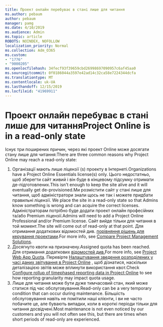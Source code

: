 ```yaml
---
title: Проект онлайн перебуває в стані лише для читання
ms.author: pebaum
author: pebaum
manager: pamg
ms.date: 4/10/2019
ms.audience: Admin
ms.topic: article
ROBOTS: NOINDEX, NOFOLLOW
localization_priority: Normal
ms.collection: Adm_O365
ms.custom:
- "1776"
- "9000205"
ms.openlocfilehash: 34fecf93f39659cbd26998697090957c6af45aa0
ms.sourcegitcommit: 0f0186044a3597e42ad14c32ca58e7224344dcfa
ms.translationtype: MT
ms.contentlocale: uk-UA
ms.lasthandoff: 12/15/2019
ms.locfileid: "41969911"
---
```

# <a name="project-online-is-in-a-read-only-state"></a><span data-ttu-id="71469-102">Проект онлайн перебуває в стані лише для читання</span><span class="sxs-lookup"><span data-stu-id="71469-102">Project Online is in a read-only state</span></span>

<span data-ttu-id="71469-103">Існує три поширених причин, через які проект Online може досягати стану лише для читання:</span><span class="sxs-lookup"><span data-stu-id="71469-103">There are three common reasons why Project Online may reach a read-only state:</span></span>

1. <span data-ttu-id="71469-104">Організації мають лише ліцензії (s) проекту в Інтернеті.</span><span class="sxs-lookup"><span data-stu-id="71469-104">Organizations have a Project Online Essentials license(s) only.</span></span> <span data-ttu-id="71469-105">Цього недостатньо, щоб зберегти сайт живий і він буде в кінцевому підсумку отримати де-підготовлених.</span><span class="sxs-lookup"><span data-stu-id="71469-105">This isn't enough to keep the site alive and it will eventually get de-provisioned.</span></span><span data-ttu-id="71469-106">Ми розмістити сайт у стані лише для читання, щоб адміністратори знали щось не так і можете придбати правильні ліцензії.</span><span class="sxs-lookup"><span data-stu-id="71469-106"> We place the site in a read-only state so that Admins know something is wrong and can acquire the correct licenses.</span></span> <span data-ttu-id="71469-107">Адміністраторам потрібно буде додати проект онлайн професійних та/або Premium ліцензії.</span><span class="sxs-lookup"><span data-stu-id="71469-107">Admins will need to add a Project Online Professional and/or Premium license.</span></span> <span data-ttu-id="71469-108">Сайт вийде тільки для читання в той момент.</span><span class="sxs-lookup"><span data-stu-id="71469-108">The site will come out of read-only at that point.</span></span> <span data-ttu-id="71469-109">Для отримання додаткових відомостей див. [порівняння рішень для керування проектами](https://products.office.com/project/compare-microsoft-project-management-software?tab=1).</span><span class="sxs-lookup"><span data-stu-id="71469-109">For more info, see [Compare Project Management Solutions](https://products.office.com/project/compare-microsoft-project-management-software?tab=1).</span></span>
2. <span data-ttu-id="71469-110">Досягнуто квоти на призначену.</span><span class="sxs-lookup"><span data-stu-id="71469-110">Assigned quota has been reached.</span></span> <span data-ttu-id="71469-111">Для отримання додаткових [відомостей див.](https://docs.microsoft.com/projectonline/tune-project-online-performance#project-web-app-quota)</span><span class="sxs-lookup"><span data-stu-id="71469-111">For more info, see [Project Web App Quota](https://docs.microsoft.com/projectonline/tune-project-online-performance#project-web-app-quota).</span></span> <span data-ttu-id="71469-112">Перевірте [Налаштування зведення розподілених у часі даних звітування в Project Online](https://docs.microsoft.com/ProjectOnline/configure-rollup-of-timephased-reporting-data-in-project-online?redirectSourcePath=%252fen-us%252farticle%252fConfigure-rollup-of-timephased-reporting-data-in-Project-Online-da8487fe-899e-4510-a264-e2ebc948928c) , щоб дізнатися, наскільки деталізацією звітів може вплинути використання квот.</span><span class="sxs-lookup"><span data-stu-id="71469-112">Check [Configure rollup of timephased reporting data in Project Online](https://docs.microsoft.com/ProjectOnline/configure-rollup-of-timephased-reporting-data-in-project-online?redirectSourcePath=%252fen-us%252farticle%252fConfigure-rollup-of-timephased-reporting-data-in-Project-Online-da8487fe-899e-4510-a264-e2ebc948928c) to see how reporting granularity may impact quota usage.</span></span>
3. <span data-ttu-id="71469-113">Лише для читання може бути дуже тимчасовий стан, який може статися під час обслуговування.</span><span class="sxs-lookup"><span data-stu-id="71469-113">Read-only can be a very temporary condition that can occur during maintenance.</span></span> <span data-ttu-id="71469-114">Більшість обслуговування навіть не помітили наші клієнти, і ви не часто побачите це, але бувають випадки, коли в короткі періоди тільки для читання досвідчені.</span><span class="sxs-lookup"><span data-stu-id="71469-114">Most maintenance is not even noticed by our customers and you will not often see this, but there are times when short periods of read-only are experienced.</span></span>
